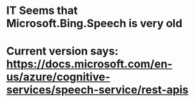 # IT Seems that Microsoft.Bing.Speech is very old

# Current version says: https://docs.microsoft.com/en-us/azure/cognitive-services/speech-service/rest-apis